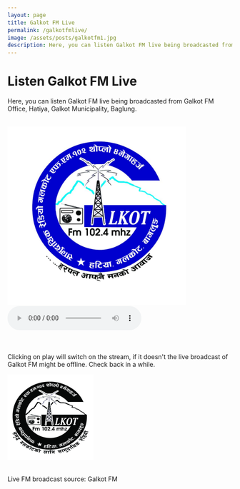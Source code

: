 ```yaml
---
layout: page
title: Galkot FM Live
permalink: /galkotfmlive/
image: /assets/posts/galkotfm1.jpg
description: Here, you can listen Galkot FM live being broadcasted from Galkot FM Office, Hatiya, Galkot Municipality, Baglung and get latest Galkot News, Galkot Khabar, information, updates, entertainment, songs, and more from Galkot.
---
```


<h1>Listen Galkot FM Live</h1>

Here, you can listen Galkot FM live being broadcasted from Galkot FM Office, Hatiya, Galkot Municipality, Baglung.


		 	 
<div class="fb-like" data-href="https://ourgalkot.com/galkotfmlive/" data-width="300px" data-layout="button_count" data-action="like" data-size="small" data-show-faces="true" data-share="true"></div>

<div class="fb-save" data-uri="/galkotfmlive" data-size="small"></div><br>

<img src="/assets/posts/galkotfm1.jpg" max-height="300px" width="400px" alt="galkot fm">
<br>

<div class="player">
<audio controls="" autoplay="autoplay"><source src="http://fm.mymediaworld.net:5060/;" type="audio/mp3"></audio>
</div>
<br><br>



Clicking on play will switch on the stream, if it doesn't the live broadcast of Galkot FM might be offline. Check back in a while.

<img src="/assets/posts/galkotfm2.jpg" alt="galkot fm">



<div class="fb-like" data-href="https://ourgalkot.com/galkotfmlive/" data-width="300px" data-layout="button_count" data-action="like" data-size="small" data-show-faces="true" data-share="true"></div>

		 	 
<div class="fb-save" data-uri="/galkotfmlive" data-size="small"></div><br>

<div class="fb-comments" data-href="https://ourgalkot.com/galkotfmlive" data-width="auto" data-numposts="5"></div>


Live FM broadcast source: Galkot FM